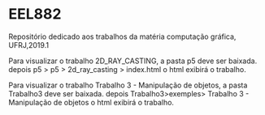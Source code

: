 # EEL882
Repositório dedicado aos trabalhos da matéria computação gráfica, UFRJ,2019.1

Para visualizar o trabalho 2D_RAY_CASTING, a pasta p5 deve ser baixada.
depois p5 > p5 > 2d_ray_casting > index.html
o html exibirá o trabalho.

Para visualizar o trabalho Trabalho 3 - Manipulação de objetos, a pasta Trabalho3 deve ser baixada.
depois Trabalho3>exemples> Trabalho 3 - Manipulação de objetos
o html exibirá o trabalho.

